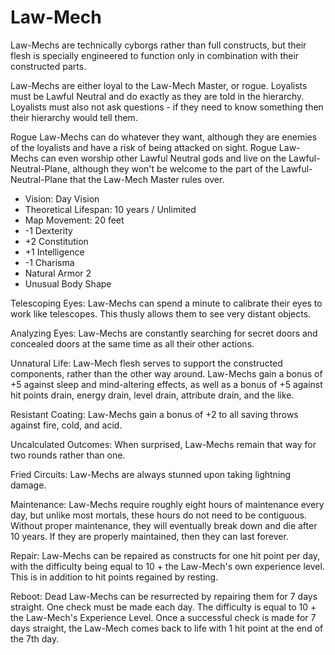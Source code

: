 # Law-Mech

Law-Mechs are technically cyborgs rather than full constructs, but their flesh is specially engineered to function only in combination with their constructed parts.

Law-Mechs are either loyal to the Law-Mech Master, or rogue. Loyalists must be Lawful Neutral and do exactly as they are told in the hierarchy. Loyalists must also not ask questions - if they need to know something then their hierarchy would tell them.

Rogue Law-Mechs can do whatever they want, although they are enemies of the loyalists and have a risk of being attacked on sight. Rogue Law-Mechs can even worship other Lawful Neutral gods and live on the Lawful-Neutral-Plane, although they won't be welcome to the part of the Lawful-Neutral-Plane that the Law-Mech Master rules over.

- Vision: Day Vision
- Theoretical Lifespan: 10 years / Unlimited
- Map Movement: 20 feet
- -1 Dexterity
- +2 Constitution
- +1 Intelligence
- -1 Charisma
- Natural Armor 2
- Unusual Body Shape

Telescoping Eyes: Law-Mechs can spend a minute to calibrate their eyes to work like telescopes. This thusly allows them to see very distant objects.

Analyzing Eyes: Law-Mechs are constantly searching for secret doors and concealed doors at the same time as all their other actions.

Unnatural Life: Law-Mech flesh serves to support the constructed components, rather than the other way around. Law-Mechs gain a bonus of +5 against sleep and mind-altering effects, as well as a bonus of +5 against hit points drain, energy drain, level drain, attribute drain, and the like.

Resistant Coating: Law-Mechs gain a bonus of +2 to all saving throws against fire, cold, and acid.

Uncalculated Outcomes: When surprised, Law-Mechs remain that way for two rounds rather than one.

Fried Circuits: Law-Mechs are always stunned upon taking lightning damage.

Maintenance: Law-Mechs require roughly eight hours of maintenance every day, but unlike most mortals, these hours do not need to be contiguous. Without proper maintenance, they will eventually break down and die after 10 years. If they are properly maintained, then they can last forever.

Repair: Law-Mechs can be repaired as constructs for one hit point per day, with the difficulty being equal to 10 + the Law-Mech's own experience level. This is in addition to hit points regained by resting.

Reboot: Dead Law-Mechs can be resurrected by repairing them for 7 days straight. One check must be made each day. The difficulty is equal to 10 + the Law-Mech's Experience Level. Once a successful check is made for 7 days straight, the Law-Mech comes back to life with 1 hit point at the end of the 7th day.
